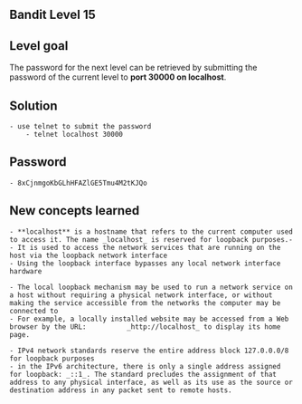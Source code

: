## Bandit Level 15

## Level goal
The password for the next level can be retrieved by submitting the password of the current level to **port 30000 on localhost**.

## Solution
    - use telnet to submit the password
        - telnet localhost 30000

## Password
    - 8xCjnmgoKbGLhHFAZlGE5Tmu4M2tKJQo

## New concepts learned
    - **localhost** is a hostname that refers to the current computer used to access it. The name _localhost_ is reserved for loopback purposes.-
    - It is used to access the network services that are running on the host via the loopback network interface
    - Using the loopback interface bypasses any local network interface hardware

    - The local loopback mechanism may be used to run a network service on a host without requiring a physical network interface, or without making the service accessible from the networks the computer may be connected to
    - For example, a locally installed website may be accessed from a Web browser by the URL:          _http://localhost_ to display its home page.

    - IPv4 network standards reserve the entire address block 127.0.0.0/8 for loopback purposes
    - in the IPv6 architecture, there is only a single address assigned for loopback: _::1_. The standard precludes the assignment of that address to any physical interface, as well as its use as the source or destination address in any packet sent to remote hosts.
